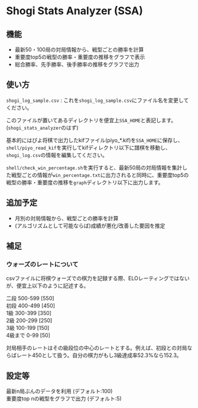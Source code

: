 # Shogi Stats Analyzer (SSA)

## 機能
- 最新50・100局の対局情報から、戦型ごとの勝率を計算
- 重要度top5の戦型の勝率・重要度の推移をグラフで表示
- 総合勝率、先手勝率、後手勝率の推移をグラフで出力


## 使い方
`shogi_log_sample.csv` : これを`shogi_log_sample.csv`にファイル名を変更してください。

このファイルが置いてあるディレクトリを便宜上`SSA_HOME`と表記します。(`shogi_stats_analyzer`のはず)

基本的にはぴよ将棋で出力したkifファイル(piyo_*.kif)を`SSA_HOME`に保存し、`shell/piyo_read_kif`を実行してkifディレクトリ以下に譜棋を移動し、`shogi_log.csv`の情報を編集してください。

`shell/check_win_percentage.sh`を実行すると、最新50局の対局情報を集計した戦型ごとの情報が`win_percentage.txt`に出力されると同時に、重要度top5の戦型の勝率・重要度の推移を`graph`ディレクトリ以下に出力します。


## 追加予定
- 月別の対局情報から、戦型ごとの勝率を計算
- (アルゴリズムとして可能ならば)成績が悪化/改善した要因を推定

## 補足
### ウォーズのレートについて
csvファイルに将棋ウォーズでの棋力を記録する際、ELOレーティングではないが、便宜上以下のように記述する。

二段 500-599 [550]  
初段 400-499 [450]  
1級  300-399 [350]  
2級  200-299 [250]  
3級  100-199 [150]  
4級まで 0-99 [50]

対局相手のレートはその級段位の中心のレートとする。例えば、初段との対局ならばレート450として扱う。自分の棋力がもし3級達成率52.3%なら152.3。

## 設定等
最新n局ぶんのデータを利用 (デフォルト:100)  
重要度top nの戦型をグラフで出力 (デフォルト:5)